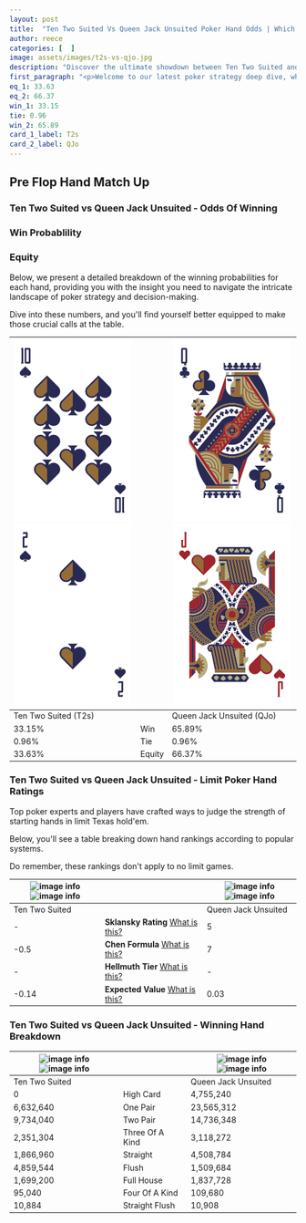 ```yaml
---
layout: post
title:  "Ten Two Suited Vs Queen Jack Unsuited Poker Hand Odds | Which Is The Better Hand In Poker? A Complete Guide"
author: reece
categories: [  ]
image: assets/images/t2s-vs-qjo.jpg
description: "Discover the ultimate showdown between Ten Two Suited and Queen Jack Unsuited in poker! Uncover the odds, strategies, and scenarios where one hand triumphs over the other. Get ready to up your poker game with this thrilling analysis."
first_paragraph: "<p>Welcome to our latest poker strategy deep dive, where we're pitting two distinct hands against each other in a high-stakes showdown: Ten Two Suited vs Queen Jack Unsuited.</p><p>In the dynamic world of poker, every decision counts, and knowing which hand holds the upper hand is key to your success at the table.</p><p>In this article, we'll dissect these two hands, explore the scenarios where one dominates the other, and equip you with the knowledge to make strategic choices that can tip the odds in your favor.</p><p>Get ready to unravel the intriguing dynamics of these poker hands and elevate your game to new heights.</p>"
eq_1: 33.63
eq_2: 66.37
win_1: 33.15
tie: 0.96
win_2: 65.89
card_1_label: T2s
card_2_label: QJo
---
```




[comment]: # (sp0)

## Pre Flop Hand Match Up

<div class="table hand-ratings" markdown="1"> 



### Ten Two Suited vs Queen Jack Unsuited - Odds Of Winning


  
<div class="row graphs"> 
<div class="col-lg-6">
    <h3>Win Probablility</h3>
    <canvas id="WinChart"></canvas>
</div>
<div class="col-lg-6">
    <h3>Equity</h3>
    <canvas id="EquityChart"></canvas>
</div>
</div>

  Below, we present a detailed breakdown of the winning probabilities for each hand, providing you with the insight you need to navigate the intricate landscape of poker strategy and decision-making. 

Dive into these numbers, and you'll find yourself better equipped to make those crucial calls at the table.


    
| ![image info](assets/images/hand1/t.png) ![image info](assets/images/hand1/2.png) |  | ![image info](assets/images/hand2/q.png) ![image info](assets/images/hand2/jo.png) |
| -------- | -------- | -------- |
| Ten Two Suited (T2s) |  | Queen Jack Unsuited (QJo) |
| 33.15% | Win | 65.89% |
| 0.96% | Tie | 0.96% |
| 33.63% | Equity | 66.37% |




[comment]: # (sp1)



### Ten Two Suited vs Queen Jack Unsuited - Limit Poker Hand Ratings

Top poker experts and players have crafted ways to judge the strength of starting hands in limit Texas hold'em. 

Below, you'll see a table breaking down hand rankings according to popular systems. 

Do remember, these rankings don't apply to no limit games.


    
| ![image info](https://www.riverpairs.com/assets/images/hand1/t.png) ![image info](https://www.riverpairs.com/assets/images/hand1/2.png) |  | ![image info](https://www.riverpairs.com/assets/images/hand2/q.png) ![image info](https://www.riverpairs.com/assets/images/hand2/jo.png) |
| -------- | -------- | -------- |
| Ten Two Suited |  | Queen Jack Unsuited |
| - | **Sklansky Rating** [What is this?](/sklansky-rating-explained) | 5 |
| -0.5 | **Chen Formula** [What is this?](/chen-formula-explained) | 7 |
| - | **Hellmuth Tier** [What is this?](/Hellmuth-tier-explained) | - |
| -0.14 | **Expected Value** [What is this?](/expected-value-explained) | 0.03 |




[comment]: # (sp2)



### Ten Two Suited vs Queen Jack Unsuited - Winning Hand Breakdown


    
| ![image info](https://www.riverpairs.com/assets/images/hand1/t.png) ![image info](https://www.riverpairs.com/assets/images/hand1/2.png) |  | ![image info](https://www.riverpairs.com/assets/images/hand2/q.png) ![image info](https://www.riverpairs.com/assets/images/hand2/jo.png) |
| -------- | -------- | -------- |
| Ten Two Suited |  | Queen Jack Unsuited |
| 0 | High Card | 4,755,240 |
| 6,632,640 | One Pair | 23,565,312 |
| 9,734,040 | Two Pair | 14,736,348 |
| 2,351,304 | Three Of A Kind | 3,118,272 |
| 1,866,960 | Straight | 4,508,784 |
| 4,859,544 | Flush | 1,509,684 |
| 1,699,200 | Full House | 1,837,728 |
| 95,040 | Four Of A Kind | 109,680 |
| 10,884 | Straight Flush | 10,908 |




[comment]: # (sp3)



</div>

[comment]: # (sp4)



[comment]: # (sp5)

